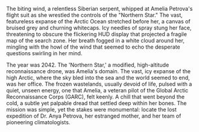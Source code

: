 The biting wind, a relentless Siberian serpent, whipped at Amelia Petrova's flight suit as she wrestled the controls of the "Northern Star."  The vast, featureless expanse of the Arctic Ocean stretched before her, a canvas of bruised grey and churning whitecaps.  Icy needles of spray stung her face, threatening to obscure the flickering HUD display that projected a fragile map of the search zone.  Her breath fogged in a white cloud around her, mingling with the howl of the wind that seemed to echo the desperate questions swirling in her mind.

The year was 2042.  The 'Northern Star,' a modified, high-altitude reconnaissance drone, was Amelia's domain.  The vast, icy expanse of the high Arctic, where the sky bled into the sea and the world seemed to end, was her office.  The frozen wastelands, usually devoid of life, pulsed with a quiet, unseen energy, one that Amelia, a veteran pilot of the Global Arctic Reconnaissance Corps (GARC), felt keenly. A chill that went beyond the cold, a subtle yet palpable dread that settled deep within her bones.  The mission was simple, yet the stakes were monumental: locate the lost expedition of Dr. Anya Petrova, her estranged mother, and her team of pioneering climatologists.
